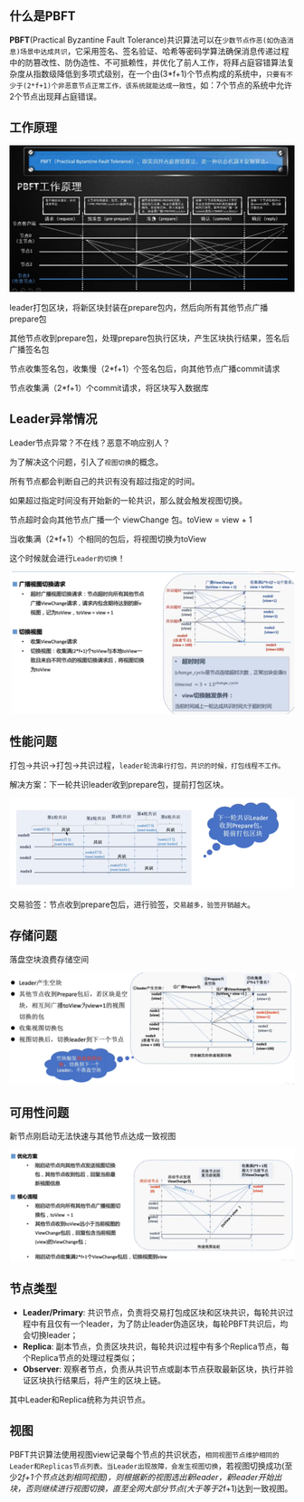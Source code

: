 ## 什么是PBFT

**PBFT**(Practical Byzantine Fault Tolerance)共识算法可以在`少数节点作恶(如伪造消息)场景中达成共识`，它采用签名、签名验证、哈希等密码学算法确保消息传递过程中的防篡改性、防伪造性、不可抵赖性，并优化了前人工作，将拜占庭容错算法复杂度从指数级降低到多项式级别，在一个由(3*f+1)个节点构成的系统中，`只要有不少于(2*f+1)个非恶意节点正常工作，该系统就能达成一致性`，如：7个节点的系统中允许2个节点出现拜占庭错误。

## 工作原理

![pbft](../../images/blockchain/pbft.png)

leader打包区块，将新区块封装在prepare包内，然后向所有其他节点广播prepare包

其他节点收到prepare包，处理prepare包执行区块，产生区块执行结果，签名后广播签名包

节点收集签名包，收集慢（2*f+1）个签名包后，向其他节点广播commit请求

节点收集满（2*f+1）个commit请求，将区块写入数据库

## Leader异常情况

Leader节点异常？不在线？恶意不响应别人？

为了解决这个问题，引入了`视图切换`的概念。

所有节点都会判断自己的共识有没有超过指定的时间。

如果超过指定时间没有开始新的一轮共识，那么就会触发视图切换。

节点超时会向其他节点广播一个 viewChange 包。toView = view + 1

当收集满（2*f+1）个相同的包后，将视图切换为toView

这个时候就会进行`Leader的切换`！

![视图切换](../../images/blockchain/视图切换.png)

## 性能问题

打包->共识->打包->共识过程，`leader轮流串行打包，共识的时候，打包线程不工作。`

解决方案：下一轮共识leader收到prepare包，提前打包区块。

![提前打包](../../images/blockchain/提前打包.png)

交易验签：节点收到prepare包后，进行验签，`交易越多，验签开销越大`。

## 存储问题

落盘空块浪费存储空间

![空块处理](../../images/blockchain/空块处理.png)

## 可用性问题

新节点刚启动无法快速与其他节点达成一致视图

![视图追赶](../../images/blockchain/视图追赶.png)

## 节点类型

- **Leader/Primary**: 共识节点，负责将交易打包成区块和区块共识，每轮共识过程中有且仅有一个leader，为了防止leader伪造区块，每轮PBFT共识后，均会切换leader；
- **Replica**: 副本节点，负责区块共识，每轮共识过程中有多个Replica节点，每个Replica节点的处理过程类似；
- **Observer**: 观察者节点，负责从共识节点或副本节点获取最新区块，执行并验证区块执行结果后，将产生的区块上链。

其中Leader和Replica统称为共识节点。

## 视图

PBFT共识算法使用视图view记录每个节点的共识状态，`相同视图节点维护相同的Leader和Replicas节点列表。当Leader出现故障，会发生视图切换`，若视图切换成功(至少2*f+1个节点达到相同视图)，则根据新的视图选出新leader，新leader开始出块，否则继续进行视图切换，直至全网大部分节点(大于等于2*f+1)达到一致视图。

